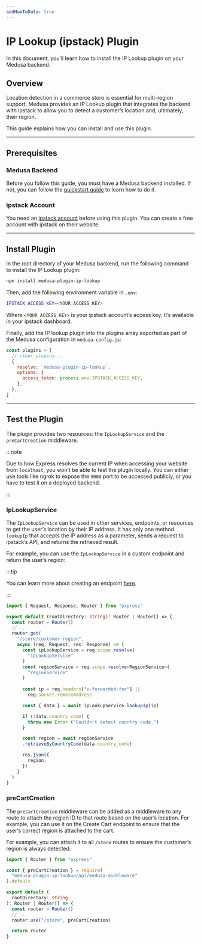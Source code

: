 ```yaml
---
addHowToData: true
---
```


# IP Lookup (ipstack) Plugin

In this document, you’ll learn how to install the IP Lookup plugin on your Medusa backend.

## Overview

Location detection in a commerce store is essential for multi-region support. Medusa provides an IP Lookup plugin that integrates the backend with ipstack to allow you to detect a customer’s location and, ultimately, their region.

This guide explains how you can install and use this plugin.

---

## Prerequisites

### Medusa Backend

Before you follow this guide, you must have a Medusa backend installed. If not, you can follow the [quickstart guide](../../create-medusa-app.mdx) to learn how to do it.

### ipstack Account

You need an [ipstack account](https://ipstack.com/) before using this plugin. You can create a free account with ipstack on their website.

---

## Install Plugin

In the root directory of your Medusa backend, run the following command to install the IP Lookup plugin:

```bash npm2yarn
npm install medusa-plugin-ip-lookup
```

Then, add the following environment variable in `.env`:

```bash
IPSTACK_ACCESS_KEY=<YOUR_ACCESS_KEY>
```

Where `<YOUR_ACCESS_KEY>` is your ipstack account’s access key. It’s available in your ipstack dashboard.

Finally, add the IP lookup plugin into the plugins array exported as part of the Medusa configuration in `medusa-config.js`:

```js title=medusa-config.js
const plugins = [
  // other plugins...
  {
    resolve: `medusa-plugin-ip-lookup`,
    options: {
      access_token: process.env.IPSTACK_ACCESS_KEY,
    },
  },
]
```

---

## Test the Plugin

The plugin provides two resources: the `IpLookupService` and the `preCartCreation` middleware.

:::note

Due to how Express resolves the current IP when accessing your website from `localhost`, you won’t be able to test the plugin locally. You can either use tools like ngrok to expose the `9000` port to be accessed publicly, or you have to test it on a deployed backend.

:::

### IpLookupService

The `IpLookupService` can be used in other services, endpoints, or resources to get the user’s location by their IP address. It has only one method `lookupIp` that accepts the IP address as a parameter, sends a request to ipstack’s API, and returns the retrieved result.

For example, you can use the `IpLookupService` in a custom endpoint and return the user’s region:

:::tip

You can learn more about creating an endpoint [here](../../development/endpoints/create.mdx).

:::

```ts title=src/api/index.ts
import { Request, Response, Router } from "express"

export default (rootDirectory: string): Router | Router[] => {
  const router = Router()
  // ...
  router.get(
    "/store/customer-region", 
    async (req: Request, res: Response) => {
      const ipLookupService = req.scope.resolve(
        "ipLookupService"
      )
      const regionService = req.scope.resolve<RegionService>(
        "regionService"
      )
      
      const ip = req.headers["x-forwarded-for"] || 
        req.socket.remoteAddress

      const { data } = await ipLookupService.lookupIp(ip)

      if (!data.country_code) {
        throw new Error ("Couldn't detect country code.")
      }

      const region = await regionService
      .retrieveByCountryCode(data.country_code)

      res.json({
        region,
      })
    }
  )
}
```

### preCartCreation

The `preCartCreation` middleware can be added as a middleware to any route to attach the region ID to that route based on the user’s location. For example, you can use it on the Create Cart endpoint to ensure that the user’s correct region is attached to the cart.

For example, you can attach it to all `/store` routes to ensure the customer’s region is always detected:

<!-- eslint-disable @typescript-eslint/no-var-requires -->

```ts title=src/api/index.ts
import { Router } from "express"

const { preCartCreation } = require(
  "medusa-plugin-ip-lookup/api/medusa-middleware"
).default

export default (
  rootDirectory: string
): Router | Router[] => {
  const router = Router()
  // ...
  router.use("/store", preCartCreation)

  return router
}
```
